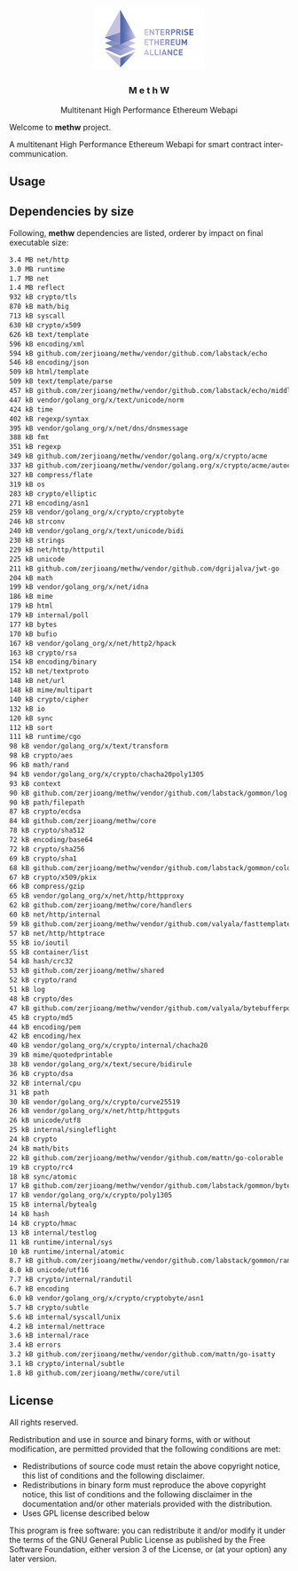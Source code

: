 <p align="center">
  <img style="text-align:center;" alt="methw logo" src="./docs/eea-logo.png" width="200px"></img>
  <h3 align="center"><b>M e t h W</b></h3>
  <p align="center">Multitenant High Performance Ethereum Webapi</p>
</p>

Welcome to **methw** project.

A multitenant High Performance Ethereum Webapi for smart contract inter-communication.

## Usage

## Dependencies by size

Following, **methw** dependencies are listed, orderer by impact on final executable size:

```bash
3.4 MB net/http
3.0 MB runtime
1.7 MB net
1.4 MB reflect
932 kB crypto/tls
870 kB math/big
713 kB syscall
630 kB crypto/x509
626 kB text/template
596 kB encoding/xml
594 kB github.com/zerjioang/methw/vendor/github.com/labstack/echo
546 kB encoding/json
509 kB html/template
509 kB text/template/parse
457 kB github.com/zerjioang/methw/vendor/github.com/labstack/echo/middleware
447 kB vendor/golang_org/x/text/unicode/norm
424 kB time
402 kB regexp/syntax
395 kB vendor/golang_org/x/net/dns/dnsmessage
388 kB fmt
351 kB regexp
349 kB github.com/zerjioang/methw/vendor/golang.org/x/crypto/acme
337 kB github.com/zerjioang/methw/vendor/golang.org/x/crypto/acme/autocert
327 kB compress/flate
319 kB os
283 kB crypto/elliptic
271 kB encoding/asn1
259 kB vendor/golang_org/x/crypto/cryptobyte
246 kB strconv
240 kB vendor/golang_org/x/text/unicode/bidi
230 kB strings
229 kB net/http/httputil
225 kB unicode
211 kB github.com/zerjioang/methw/vendor/github.com/dgrijalva/jwt-go
204 kB math
199 kB vendor/golang_org/x/net/idna
186 kB mime
179 kB html
179 kB internal/poll
177 kB bytes
170 kB bufio
167 kB vendor/golang_org/x/net/http2/hpack
163 kB crypto/rsa
154 kB encoding/binary
152 kB net/textproto
148 kB net/url
148 kB mime/multipart
140 kB crypto/cipher
132 kB io
120 kB sync
112 kB sort
111 kB runtime/cgo
98 kB vendor/golang_org/x/text/transform
98 kB crypto/aes
96 kB math/rand
94 kB vendor/golang_org/x/crypto/chacha20poly1305
93 kB context
90 kB github.com/zerjioang/methw/vendor/github.com/labstack/gommon/log
90 kB path/filepath
87 kB crypto/ecdsa
84 kB github.com/zerjioang/methw/core
78 kB crypto/sha512
72 kB encoding/base64
72 kB crypto/sha256
69 kB crypto/sha1
68 kB github.com/zerjioang/methw/vendor/github.com/labstack/gommon/color
67 kB crypto/x509/pkix
66 kB compress/gzip
65 kB vendor/golang_org/x/net/http/httpproxy
62 kB github.com/zerjioang/methw/core/handlers
60 kB net/http/internal
59 kB github.com/zerjioang/methw/vendor/github.com/valyala/fasttemplate
57 kB net/http/httptrace
55 kB io/ioutil
55 kB container/list
54 kB hash/crc32
53 kB github.com/zerjioang/methw/shared
52 kB crypto/rand
51 kB log
48 kB crypto/des
47 kB github.com/zerjioang/methw/vendor/github.com/valyala/bytebufferpool
45 kB crypto/md5
44 kB encoding/pem
42 kB encoding/hex
40 kB vendor/golang_org/x/crypto/internal/chacha20
39 kB mime/quotedprintable
38 kB vendor/golang_org/x/text/secure/bidirule
36 kB crypto/dsa
32 kB internal/cpu
31 kB path
30 kB vendor/golang_org/x/crypto/curve25519
26 kB vendor/golang_org/x/net/http/httpguts
26 kB unicode/utf8
25 kB internal/singleflight
24 kB crypto
24 kB math/bits
22 kB github.com/zerjioang/methw/vendor/github.com/mattn/go-colorable
19 kB crypto/rc4
18 kB sync/atomic
17 kB github.com/zerjioang/methw/vendor/github.com/labstack/gommon/bytes
17 kB vendor/golang_org/x/crypto/poly1305
15 kB internal/bytealg
14 kB hash
14 kB crypto/hmac
13 kB internal/testlog
11 kB runtime/internal/sys
10 kB runtime/internal/atomic
8.7 kB github.com/zerjioang/methw/vendor/github.com/labstack/gommon/random
8.0 kB unicode/utf16
7.7 kB crypto/internal/randutil
6.7 kB encoding
6.0 kB vendor/golang_org/x/crypto/cryptobyte/asn1
5.7 kB crypto/subtle
5.6 kB internal/syscall/unix
4.2 kB internal/nettrace
3.6 kB internal/race
3.4 kB errors
3.2 kB github.com/zerjioang/methw/vendor/github.com/mattn/go-isatty
3.1 kB crypto/internal/subtle
1.8 kB github.com/zerjioang/methw/core/util
```

## License

All rights reserved.

Redistribution and use in source and binary forms, with or without modification, are permitted provided that the following conditions are met:

 * Redistributions of source code must retain the above copyright notice, this list of conditions and the following disclaimer.
 * Redistributions in binary form must reproduce the above copyright notice, this list of conditions and the following disclaimer in the documentation and/or other materials provided with the distribution.
 * Uses GPL license described below

This program is free software: you can redistribute it and/or modify it under the terms of the GNU General Public License as published by the Free Software Foundation, either version 3 of the License, or (at your option) any later version.